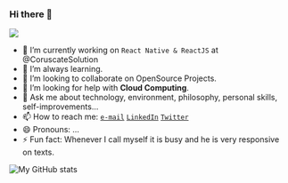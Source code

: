 ### Hi there 👋

<!--
**TheRakeshPurohit/therakeshpurohit** is a ✨ _special_ ✨ repository because its `README.md` (this file) appears on your GitHub profile.
-->

![](https://visitor-badge.glitch.me/badge?page_id=therakeshpurohit.therakeshpurohit)

- 🔭 I’m currently working on `React Native & ReactJS` at @CoruscateSolution
- 🌱 I’m always learning.
- 👯 I’m looking to collaborate on OpenSource Projects.
- 🤔 I’m looking for help with **Cloud Computing**.
- 💬 Ask me about technology, environment, philosophy, personal skills, self-improvements...
- 📫 How to reach me: [`e-mail`](mailto:rakeshpurohit909@gmail.com) [`LinkedIn`](https://www.linkedin.com/in/therakeshpurohit) [`Twitter`](https://www.twitter.com/irakeshpurohit)
- 😄 Pronouns: ...
- ⚡ Fun fact: Whenever I call myself it is busy and he is very responsive on texts.

![My GitHub stats](https://github-readme-stats.vercel.app/api?username=therakeshpurohit)
